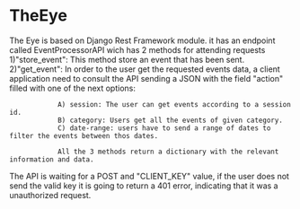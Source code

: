 # TheEye
The Eye is based on Django Rest Framework module. it has an endpoint called EventProcessorAPI wich has 2 methods for attending requests
 1)"store_event": This method store an event that has been sent.
 2)"get_event": In order to the user get the requested events data, a client application need to consult the API sending a JSON with the field "action" filled 
                with one of the next options:
                
                A) session: The user can get events according to a session id. 
                B) category: Users get all the events of given category.
                C) date-range: users have to send a range of dates to filter the events between thos dates.
                
                All the 3 methods return a dictionary with the relevant information and data.
 
The API is waiting for a POST and "CLIENT_KEY" value, if the user does not send the valid key it is going to return a 401 error, indicating that it was a unauthorized request. 
